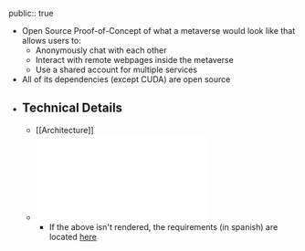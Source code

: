 public:: true

- Open Source Proof-of-Concept of what a metaverse would look like that allows users to:
	- Anonymously chat with each other
	- Interact with remote webpages inside the metaverse
	- Use a shared account for multiple services
- All of its dependencies (except CUDA) are open source
- ## Technical Details
	- [[Architecture]]
	- ![Requirements and formal specification (In Spanish)](../assets/Documento_Final_1707322895598_0.pdf)
		- If the above isn't rendered, the requirements (in spanish) are located [here](https://github.com/MisterChief53/Metapulse-wiki/blob/master/assets/Documento_Final_1707322895598_0.pdf)